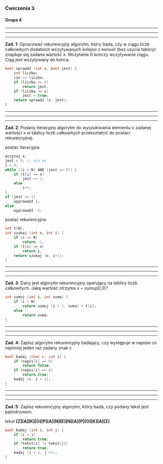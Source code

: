 ﻿### Ćwiczenia 3
#### Grupa 4
___
___
___
**Zad. 1**: Opracować rekurencyjny algorytm, który bada, czy w ciągu liczb całkowitych dodatnich wczytywanych kolejno z konsoli (bez uzycia tablicy) znajduje się zadana wartość x. Wczytanie 0 kończy wczytywanie ciągu. Ciąg jest wczytywany do końca.
	
```c++
bool sprawdź (int x, bool jest) {
	int liczba;
	cin >> liczba;
	if (liczba == 0)
		return jest;
	if (liczba == x)
		jest = true;
	return sprawdź (x, jest);
}
```
___
___
___
**Zad. 2**: Podany iteracyjny algorytm do wyszukiwania elementu o zadanej wartości *x* w tablicy liczb całkowitych przekształcić do postaci rekurencyjnej.

postać iteracyjna
```c++
wczytaj x;
jest = 0; // nie ma
i = 0;
while ((i < N) AND (jest == 0)) {
	if (t[i] == x)
		jest == 1;
	else
		i++;
}
if (jest == 1)
	wyprowadź i;
else
	wyprowadź -1;
```
postać rekurencyjna
```c++
int t[N];
int szukaj (int x, int i) {
	if (i == N)
		return -1;
	if (t[i] == x)
		return i;
	return szukaj (x, i+1);
}
```
___
___
___
**Zad. 3**: Dany jest algorytm rekurencyjny operujący na tablicy liczb całkowitych. Jaką wartość otrzyma *x = sumuj(0,0)*?

```c++
int sumuj (int i, int suma) {
	if (i < N)
		return sumuj (i + 1, suma) + t[i];
	else
		return suma;
}
```
___
___
___
**Zad. 4**: Zapisz algorytm rekurencyjny badający, czy występuje w napisie co najmniej jeden raz zadany znak *c*
	
```c++
bool badaj (char c, int i) {
	if (napis[i] == 0) 
		return false;
	if (napis[i] == c)
		return true;
	badaj (c, i + 1);
}
```
___
___
___
**Zad. 5**: Zapisz rekurencyjny algorytm, który bada, czy podany tekst jest palindromem.

*tekst*
**[Z][A][K][O][P][A][N][E][N][A][P][O][K][A][Z]**
	
```c++
bool badaj (int i, int j) {
	if (i > j)
		return true;
	if (tekst[i] != tekst[j])
		return true;
	badaj (i + 1, j +1);
}
```